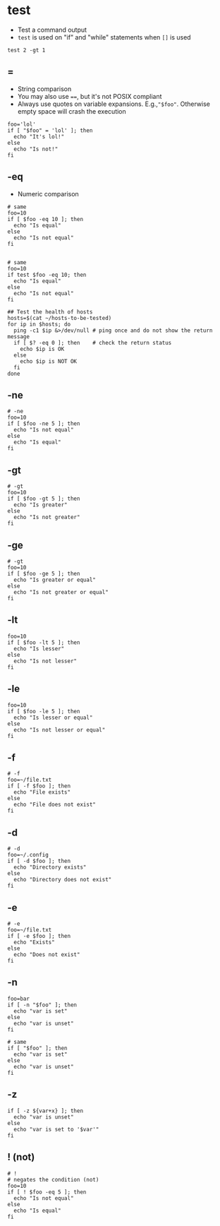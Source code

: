# test

- Test a command output
- `test` is used on "if" and "while" statements when `[]` is used

```shell
test 2 -gt 1
```

## =

- String comparison
- You may also use `==`, but it's not POSIX compliant
- Always use quotes on variable expansions. E.g.,`"$foo"`. Otherwise empty space will crash the execution

```shell
foo='lol'
if [ "$foo" = 'lol' ]; then
  echo "It's lol!"
else
  echo "Is not!"
fi
```

## -eq

- Numeric comparison

```shell
# same
foo=10
if [ $foo -eq 10 ]; then
  echo "Is equal"
else
  echo "Is not equal"
fi


# same
foo=10
if test $foo -eq 10; then
  echo "Is equal"
else
  echo "Is not equal"
fi
```

```shell
## Test the health of hosts
hosts=$(cat ~/hosts-to-be-tested)
for ip in $hosts; do
  ping -c1 $ip &>/dev/null # ping once and do not show the return message
  if [ $? -eq 0 ]; then    # check the return status
    echo $ip is OK
  else
    echo $ip is NOT OK
  fi
done
```

## -ne

```shell
# -ne
foo=10
if [ $foo -ne 5 ]; then
  echo "Is not equal"
else
  echo "Is equal"
fi
```

## -gt

```shell
# -gt
foo=10
if [ $foo -gt 5 ]; then
  echo "Is greater"
else
  echo "Is not greater"
fi
```

## -ge

```shell
# -gt
foo=10
if [ $foo -ge 5 ]; then
  echo "Is greater or equal"
else
  echo "Is not greater or equal"
fi
```

## -lt

```shell
foo=10
if [ $foo -lt 5 ]; then
  echo "Is lesser"
else
  echo "Is not lesser"
fi
```

## -le

```shell
foo=10
if [ $foo -le 5 ]; then
  echo "Is lesser or equal"
else
  echo "Is not lesser or equal"
fi
```

## -f

```shell
# -f
foo=~/file.txt
if [ -f $foo ]; then
  echo "File exists"
else
  echo "File does not exist"
fi
```

## -d

```shell
# -d
foo=~/.config
if [ -d $foo ]; then
  echo "Directory exists"
else
  echo "Directory does not exist"
fi
```

## -e

```shell
# -e
foo=~/file.txt
if [ -e $foo ]; then
  echo "Exists"
else
  echo "Does not exist"
fi
```

## -n

```shell
foo=bar
if [ -n "$foo" ]; then
  echo "var is set"
else
  echo "var is unset"
fi

# same
if [ "$foo" ]; then
  echo "var is set"
else
  echo "var is unset"
fi
```

## -z

```shell
if [ -z ${var+x} ]; then
  echo "var is unset"
else
  echo "var is set to '$var'"
fi
```

## ! (not)

```shell
# !
# negates the condition (not)
foo=10
if [ ! $foo -eq 5 ]; then
  echo "Is not equal"
else
  echo "Is equal"
fi
```
